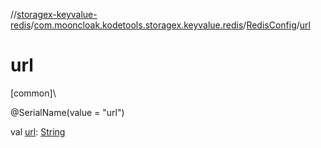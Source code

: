 //[storagex-keyvalue-redis](../../../index.md)/[com.mooncloak.kodetools.storagex.keyvalue.redis](../index.md)/[RedisConfig](index.md)/[url](url.md)

# url

[common]\

@SerialName(value = &quot;url&quot;)

val [url](url.md): [String](https://kotlinlang.org/api/latest/jvm/stdlib/kotlin/-string/index.html)
